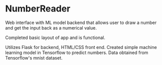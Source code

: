 # NumberReader

Web interface with ML model backend that allows user to draw a number and get the input back as a numerical value.

Completed basic layout of app and is functional.

Utilizes Flask for backend, HTML/CSS front end. Created simple machine learning model in Tensorflow to predict numbers. Data obtained from Tensorflow's mnist dataset.